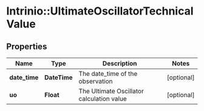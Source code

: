 # Intrinio::UltimateOscillatorTechnicalValue

## Properties
Name | Type | Description | Notes
------------ | ------------- | ------------- | -------------
**date_time** | **DateTime** | The date_time of the observation | [optional] 
**uo** | **Float** | The Ultimate Oscillator calculation value | [optional] 


